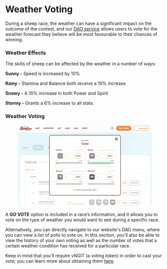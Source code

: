# Weather Voting

During a sheep race, the weather can have a significant impact on the outcome of the contest, and our [DAO service](https://sheepfarm.io/dao) allows users to vote for the weather forecast they believe will be most favourable to their chances of winning.



### **Weather Effects**

The skills of sheep can be affected by the weather in a number of ways:

**Sunny -** Speed is increased by 10%

**Rainy -** Stamina and Balance both receive a 10% increase

**Snowy -** A 10% increase in both Power and Spirit

**Stormy -** Grants a 6% increase to all stats.



### Weather Voting

<figure><img src="../../../.gitbook/assets/Imported_Image (1).png" alt=""><figcaption></figcaption></figure>

A **GO VOTE** option is included in a race’s information, and it allows you to vote on the type of weather you would want to see during a specific race.



Alternatively, you can directly navigate to our website's DAO menu, where you can view a list of polls to vote on. In this section, you'll also be able to view the history of your own voting as well as the number of votes that a certain weather condition has received for a particular race.



Keep in mind that you'll require vNGIT (a voting token) in order to cast your vote; you can learn more about obtaining them [here](https://guide.sheepfarm.io/guide/economy/nightingale-token-ngit/vngit).
